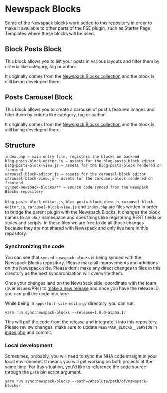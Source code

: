 # Newspack Blocks

Some of the Newspack blocks were added to this repository in order to make it available to other parts of the FSE plugin, such as Starter Page Templates where these blocks will be used.

## Block Posts Block

This block allows you to list your posts in various layouts and filter them by criteria like category, tag or author.

It originally comes from the [Newspack Blocks collection](https://github.com/automattic/newspack-blocks) and the block is still being developed there.

## Posts Carousel Block

This block allows you to create a carousel of post's featured images and filter them by criteria like category, tag or author.

It originally comes from the [Newspack Blocks collection](https://github.com/automattic/newspack-blocks) and the block is still being developed there.

## Structure

```
index.php — main entry file, registers the blocks on backend
blog-posts-block-editor.js — assets for the blog-posts-block editor
blog-posts-block-view.js — assets for the blog-posts-block rendered on frontend
carousel-block-editor.js — assets for the carousel-block editor
carousel-block-view.js — assets for the carousel-block rendered on frontend
synced-newspack-blocks/** — source code synced from the Newspack Blocks repository
```

`blog-posts-block-editor.js`, `blog-posts-block-view.js`, `carousel-block-editor.js`, `carousel-block-view.js` and `index.php` are files written in order to bridge the parent plugin with the Newspack Blocks. It changes the block names to an `a8c/` namespace and does things like registering REST fields or styles and scripts. In these files we are free to do all those changes because they are not shared with Newspack and only live here in this repository.

### Synchronizing the code

You can see that `synced-newspack-blocks` is being synced with the Newspack Blocks repository. Please make all improvements and additions on the Newspack side. Please don't make any direct changes to files in this directory as the next synchronization will overwrite them.

Once your changes land on the Newspack side, coordinate with the team (over issues/PRs) to [make a new release](https://github.com/Automattic/newspack-blocks/releases) and once you have the release ID, you can pull the code into here.

While being in `apps/full-site-editing/` directory, you can run:

```
yarn run sync:newspack-blocks --release=1.0.0-alpha.17
```

This will pull the code from the release and integrate it into this repository. Please review changes, make sure to update `NEWSPACK_BLOCKS__VERSION` in [index.php](./index.php) and commit.

### Local development

Sometimes, probably, you will need to sync the NHA code straight in your local environment. It means you will get working on both projects at the same time. For this situation, you'd like to reference the code source through the `path` bin script argument.

```
yarn run sync:newspack-blocks --path=/Absolute/path/of/newspack-blocks/
```
